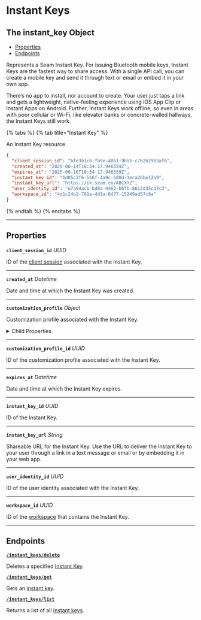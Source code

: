 # Instant Keys

## The instant_key Object

- [Properties](./#properties)
- [Endpoints](./#endpoints)


Represents a Seam Instant Key. For issuing Bluetooth mobile keys, Instant Keys are the fastest way to share access. With a single API call, you can create a mobile key and send it through text or email or embed it in your own app.

There’s no app to install, nor account to create. Your user just taps a link and gets a lightweight, native-feeling experience using iOS App Clip or Instant Apps on Android. Further, Instant Keys work offline, so even in areas with poor cellular or Wi-Fi, like elevator banks or concrete-walled hallways, the Instant Keys still work.

{% tabs %}
{% tab title="Instant Key" %}

An Instant Key resource.

```json
{
  "client_session_id": "bfe3b1c6-fb9e-48b1-9b5b-c762b2983af6",
  "created_at": "2025-06-14T16:54:17.946559Z",
  "expires_at": "2025-06-16T16:54:17.946559Z",
  "instant_key_id": "1d05c2f6-5b6f-4a9c-b80d-1eca26be12b9",
  "instant_key_url": "https://ik.seam.co/ABCXYZ",
  "user_identity_id": "e7a94acb-bd8a-4462-b6fb-8612d35cd7c3",
  "workspace_id": "4d1c24b2-781e-4d1a-8d77-15249ad57c8a"
}
```
{% endtab %}
{% endtabs %}

---
## Properties

**`client_session_id`** *UUID*

ID of the [client session](../../core-concepts/authentication/client-session-tokens/README.md) associated with the Instant Key.




---

**`created_at`** *Datetime*

Date and time at which the Instant Key was created.




---

**`customization_profile`** *Object*

Customization profile associated with the Instant Key.



<details>
  <summary>Child Properties</summary>

  - <strong><code>logo_url</code></strong> <i>String</i>
  
    URL of the logo associated with the customization profile.

  - <strong><code>primary_color</code></strong> <i>String</i>
  
    Primary color of the customization profile.

  - <strong><code>secondary_color</code></strong> <i>String</i>
  
    Secondary color of the customization profile.

</details>

---

**`customization_profile_id`** *UUID*

ID of the customization profile associated with the Instant Key.




---

**`expires_at`** *Datetime*

Date and time at which the Instant Key expires.




---

**`instant_key_id`** *UUID*

ID of the Instant Key.




---

**`instant_key_url`** *String*

Shareable URL for the Instant Key. Use the URL to deliver the Instant Key to your user through a link in a text message or email or by embedding it in your web app.




---

**`user_identity_id`** *UUID*

ID of the user identity associated with the Instant Key.




---

**`workspace_id`** *UUID*

ID of the [workspace](../../core-concepts/workspaces/README.md) that contains the Instant Key.




---

## Endpoints


[**`/instant_keys/delete`**](./delete.md)

Deletes a specified [Instant Key](../../capability-guides/instant-keys/README.md).


[**`/instant_keys/get`**](./get.md)

Gets an [instant key](https://docs.seam.co/latest/capability-guides/mobile-access/instant-keys).


[**`/instant_keys/list`**](./list.md)

Returns a list of all [instant keys](https://docs.seam.co/latest/capability-guides/mobile-access/instant-keys).


